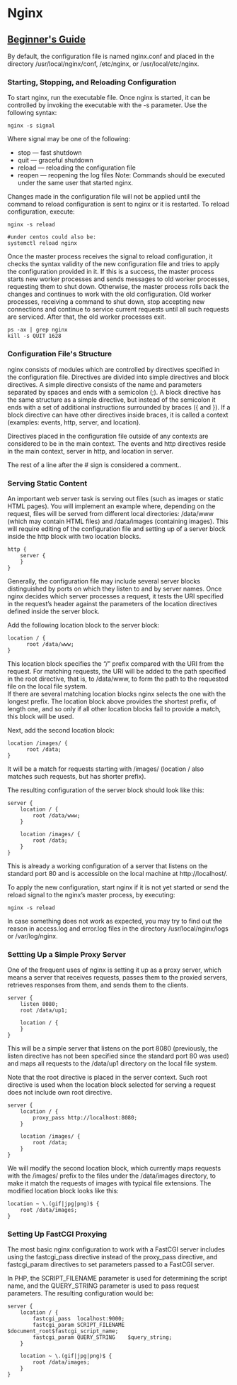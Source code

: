 # Nginx
## [Beginner's Guide](http://nginx.org/en/docs/beginners_guide.html)
By default, the configuration file is named nginx.conf and placed in the directory
/usr/local/nginx/conf, /etc/nginx, or /usr/local/etc/nginx.
### Starting, Stopping, and Reloading Configuration
To start nginx, run the executable file. Once nginx is started, it can be controlled by invoking the executable with the -s parameter. Use the following syntax:  

    nginx -s signal
Where signal may be one of the following:
- stop — fast shutdown
- quit — graceful shutdown
- reload — reloading the configuration file
- reopen — reopening the log files
Note: Commands should be executed under the same user that started nginx.  

Changes made in the configuration file will not be applied until the command to reload configuration is sent to nginx or it is restarted. To reload configuration, execute:  

    nginx -s reload

    #under centos could also be:
    systemctl reload nginx
Once the master process receives the signal to reload configuration, it checks the syntax validity
of the new configuration file and tries to apply the configuration provided in it. If this is a
success, the master process starts new worker processes and sends messages to old worker processes,
requesting them to shut down. Otherwise, the master process rolls back the changes and continues
to work with the old configuration. Old worker processes, receiving a command to shut down, stop
accepting new connections and continue to service current requests until all such requests are
serviced. After that, the old worker processes exit.

    ps -ax | grep nginx
    kill -s QUIT 1628

### Configuration File's Structure
nginx consists of modules which are controlled by directives specified in the configuration file.
Directives are divided into simple directives and block directives. A simple directive consists of
the name and parameters separated by spaces and ends with a semicolon (;). A block directive has
the same structure as a simple directive, but instead of the semicolon it ends with a set of
additional instructions surrounded by braces ({ and }). If a block directive can have other
directives inside braces, it is called a context (examples: events, http, server, and location).  

Directives placed in the configuration file outside of any contexts are considered to be in the
main context. The events and http directives reside in the main context, server in http, and
location in server.  

The rest of a line after the # sign is considered a comment..  

### Serving Static Content
An important web server task is serving out files (such as images or static HTML pages). You will
implement an example where, depending on the request, files will be served from different local
directories: /data/www (which may contain HTML files) and /data/images (containing images). This
will require editing of the configuration file and setting up of a server block inside the http
block with two location blocks.  

    http {
        server {
        }
    }

Generally, the configuration file may include several server blocks distinguished by ports on which
they listen to and by server names. Once nginx decides which server processes a request, it tests
the URI specified in the request’s header against the parameters of the location directives defined
inside the server block.  

Add the following location block to the server block:

    location / {
          root /data/www;
    }
This location block specifies the “/” prefix compared with the URI from the request. For matching
requests, the URI will be added to the path specified in the root directive, that is, to /data/www,
to form the path to the requested file on the local file system.  
If there are several matching location blocks nginx selects the one with the longest prefix.
The location block above provides the shortest prefix, of length one, and so only if all other
location blocks fail to provide a match, this block will be used.  

Next, add the second location block:

    location /images/ {
          root /data;
    }
It will be a match for requests starting with /images/ (location / also matches such requests, but
has shorter prefix).  

The resulting configuration of the server block should look like this:

    server {
        location / {
            root /data/www;
        }

        location /images/ {
            root /data;
        }
    }
This is already a working configuration of a server that listens on the standard port 80 and is
accessible on the local machine at http://localhost/.  

To apply the new configuration, start nginx if it is not yet started or send the reload signal to
the nginx’s master process, by executing:  

    nginx -s reload
In case something does not work as expected, you may try to find out the reason in access.log and
error.log files in the directory /usr/local/nginx/logs or /var/log/nginx.  

### Settting Up a Simple Proxy Server
One of the frequent uses of nginx is setting it up as a proxy server, which means a server that
receives requests, passes them to the proxied servers, retrieves responses from them, and sends them to the clients.  

    server {
        listen 8080;
        root /data/up1;

        location / {
        }
    }
This will be a simple server that listens on the port 8080 (previously, the listen directive has
not been specified since the standard port 80 was used) and maps all requests to the /data/up1
directory on the local file system.  

Note that the root directive is placed in the server context. Such root directive is used when the
location block selected for serving a request does not include own root directive.  

    server {
        location / {
            proxy_pass http://localhost:8080;
        }

        location /images/ {
            root /data;
        }
    }
We will modify the second location block, which currently maps requests with the /images/ prefix to
the files under the /data/images directory, to make it match the requests of images with typical
file extensions. The modified location block looks like this:  

    location ~ \.(gif|jpg|png)$ {
        root /data/images;
    }

### Setting Up FastCGI Proxying
The most basic nginx configuration to work with a FastCGI server includes using the fastcgi_pass
directive instead of the proxy_pass directive, and fastcgi_param directives to set parameters
passed to a FastCGI server.  

In PHP, the SCRIPT_FILENAME parameter is used for determining the script name, and the QUERY_STRING
parameter is used to pass request parameters. The resulting configuration would be:  

    server {
        location / {
            fastcgi_pass  localhost:9000;
            fastcgi_param SCRIPT_FILENAME $document_root$fastcgi_script_name;
            fastcgi_param QUERY_STRING    $query_string;
        }

        location ~ \.(gif|jpg|png)$ {
            root /data/images;
        }
    }
